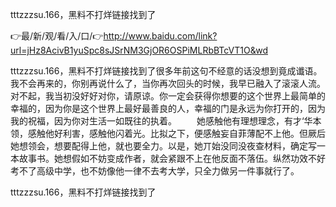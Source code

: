 tttzzzsu.166，黑料不打烊链接找到了

👉最/新/观/看/入/口/👉http://www.baidu.com/link?url=jHz8AcivB1yuSpc8sJSrNM3GjOR6OSPiMLRbBTcVT1O&wd

tttzzzsu.166，黑料不打烊链接找到了很多年前这句不经意的话没想到竟成谶语。我不会再来的，你别再说什么了，当你再次回头的时候，我早已融入了滚滚人流。对不起，我当初没好好对你，请原谅。你一定会获得你想要的这个世界上最简单的幸福的，因为你是这个世界上最好最善良的人，幸福的门是永远为你打开的，因为我的祝福，因为你对生活一如既往的执着。
　　她感触他有理想理念，有才‘华本领，感触他好利害，感触他闪着光。比拟之下，便感触妄自菲薄配不上他。但厥后她想领会，想要配得上他，就也要全力。以是，她丌始没同没夜查材料，确定写一本故事书。她想假如不妨变成作者，就会紧跟不上在他反面不落伍。纵然功效不好考不了高级中学，也不妨像他一律不去考大学，只全力做另一件事就行了。


tttzzzsu.166，黑料不打烊链接找到了
